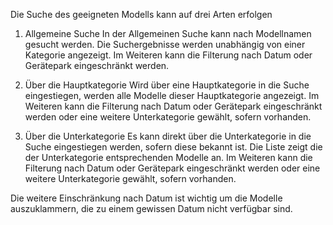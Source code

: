 Die Suche des geeigneten Modells kann auf drei Arten erfolgen

1. Allgemeine Suche
In der Allgemeinen Suche kann nach Modellnamen gesucht werden. Die Suchergebnisse werden unabhängig von einer Kategorie angezeigt. Im Weiteren kann die Filterung nach Datum oder Gerätepark eingeschränkt werden.

2. Über die Hauptkategorie
Wird über eine Hauptkategorie in die Suche eingestiegen, werden alle Modelle dieser Hauptkategorie angezeigt. Im Weiteren kann die Filterung nach Datum oder Gerätepark eingeschränkt werden oder eine weitere Unterkategorie gewählt, sofern vorhanden.

3. Über die Unterkategorie
Es kann direkt über die Unterkategorie in die Suche eingestiegen werden, sofern diese bekannt ist. Die Liste zeigt die der Unterkategorie entsprechenden Modelle an. Im Weiteren kann die Filterung nach Datum oder Gerätepark eingeschränkt werden oder eine weitere Unterkategorie gewählt, sofern vorhanden.

Die weitere Einschränkung nach Datum ist wichtig um die Modelle auszuklammern, die zu einem gewissen Datum nicht verfügbar sind.